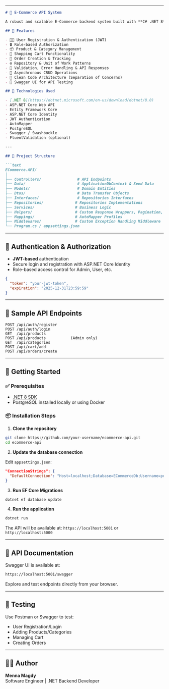 
---

```markdown
# 🛒 E-Commerce API System

A robust and scalable E-Commerce backend system built with **C# .NET 8**, **Entity Framework Core**, and **ASP.NET Core Identity**. It provides RESTful API endpoints for managing users, products, categories, carts, and orders, with clean architecture and modular design.

## 🚀 Features

- 🧑‍💼 User Registration & Authentication (JWT)
- 🔒 Role-based Authorization
- 📦 Product & Category Management
- 🛒 Shopping Cart Functionality
- 📑 Order Creation & Tracking
- ⚙️ Repository & Unit of Work Patterns
- 🧪 Validation, Error Handling & API Responses
- 🧵 Asynchronous CRUD Operations
- 🧰 Clean Code Architecture (Separation of Concerns)
- 🧪 Swagger UI for API Testing

## 🧱 Technologies Used

- [.NET 8](https://dotnet.microsoft.com/en-us/download/dotnet/8.0)
- ASP.NET Core Web API
- Entity Framework Core
- ASP.NET Core Identity
- JWT Authentication
- AutoMapper
- PostgreSQL
- Swagger / Swashbuckle
- FluentValidation (optional)

---

## 📁 Project Structure

```text
ECommerce.API/
│
├── Controllers/                # API Endpoints
├── Data/                       # ApplicationDbContext & Seed Data
├── Models/                     # Domain Entities
├── Dtos/                       # Data Transfer Objects
├── Interfaces/                 # Repositories Interfaces
├── Repositories/              # Repositories Implementations
├── Services/                  # Business Logic
├── Helpers/                   # Custom Response Wrappers, Pagination, etc.
├── Mappings/                  # AutoMapper Profiles
├── Middlewares/               # Custom Exception Handling Middleware
└── Program.cs / appsettings.json
```

---

## 🔐 Authentication & Authorization

- **JWT-based** authentication
- Secure login and registration with ASP.NET Core Identity
- Role-based access control for Admin, User, etc.

```json
{
  "token": "your-jwt-token",
  "expiration": "2025-12-31T23:59:59"
}
```

---

## 🔄 Sample API Endpoints

```http
POST /api/auth/register
POST /api/auth/login
GET  /api/products
POST /api/products           (Admin only)
GET  /api/categories
POST /api/cart/add
POST /api/orders/create
```

---

## 🔧 Getting Started

### ✅ Prerequisites

- [.NET 8 SDK](https://dotnet.microsoft.com/en-us/download/dotnet/8.0)
- PostgreSQL installed locally or using Docker

### 📦 Installation Steps

1. **Clone the repository**

```bash
git clone https://github.com/your-username/ecommerce-api.git
cd ecommerce-api
```

2. **Update the database connection**

Edit `appsettings.json`:

```json
"ConnectionStrings": {
  "DefaultConnection": "Host=localhost;Database=ECommerceDb;Username=postgres;Password=yourpassword"
}
```

3. **Run EF Core Migrations**

```bash
dotnet ef database update
```

4. **Run the application**

```bash
dotnet run
```

The API will be available at: `https://localhost:5001` or `http://localhost:5000`

---

## 📘 API Documentation

Swagger UI is available at:

```bash
https://localhost:5001/swagger
```

Explore and test endpoints directly from your browser.

---

## 🧪 Testing

Use Postman or Swagger to test:

- User Registration/Login
- Adding Products/Categories
- Managing Cart
- Creating Orders

---

## 🙋‍♀️ Author

**Menna Magdy**  
Software Engineer | .NET Backend Developer  
